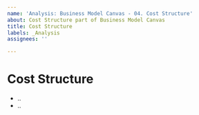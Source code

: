 ```yaml
---
name: 'Analysis: Business Model Canvas - 04. Cost Structure'
about: Cost Structure part of Business Model Canvas
title: Cost Structure
labels: _Analysis
assignees: ''

---
```


# Cost Structure

- ..
- ..
